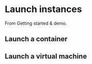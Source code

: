 # Launch instances

From Getting started & demo.

## Launch a container

## Launch a virtual machine
